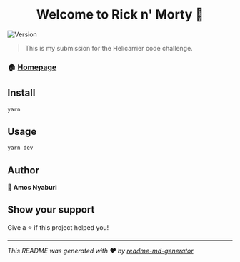 <h1 align="center">Welcome to Rick n' Morty 👋</h1>
<p>
  <img alt="Version" src="https://img.shields.io/badge/version-0.0.1-blue.svg?cacheSeconds=2592000" />
</p>

> This is my submission for the Helicarrier code challenge. 

### 🏠 [Homepage](https://rick-marty.vercel.app)

## Install

```sh
yarn
```

## Usage

```sh
yarn dev
```

## Author

👤 **Amos Nyaburi**


## Show your support

Give a ⭐️ if this project helped you!

***
_This README was generated with ❤️ by [readme-md-generator](https://github.com/kefranabg/readme-md-generator)_